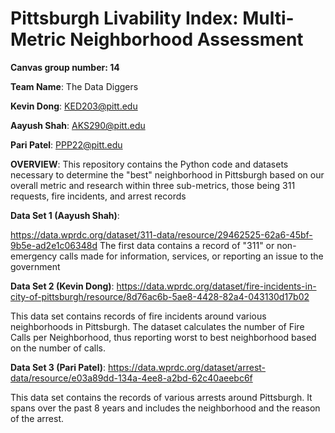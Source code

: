 # Pittsburgh Livability Index: Multi-Metric Neighborhood Assessment

**Canvas group number: 14**

**Team Name**: The Data Diggers

**Kevin Dong**: KED203@pitt.edu

**Aayush Shah**: AKS290@pitt.edu

**Pari Patel**: PPP22@pitt.edu

**OVERVIEW**: This repository contains the Python code and datasets necessary to determine the "best" neighborhood in Pittsburgh based on our overall metric and research within three sub-metrics, those being 311 requests, fire incidents, and arrest records

**Data Set 1 (Aayush Shah)**: 

https://data.wprdc.org/dataset/311-data/resource/29462525-62a6-45bf-9b5e-ad2e1c06348d
The first data contains a record of "311" or non-emergency calls made for information, services, or reporting an issue to the government


**Data Set 2 (Kevin Dong)**: https://data.wprdc.org/dataset/fire-incidents-in-city-of-pittsburgh/resource/8d76ac6b-5ae8-4428-82a4-043130d17b02

This data set contains records of fire incidents around various neighborhoods in Pittsburgh. The dataset calculates the number of Fire Calls per Neighborhood, thus reporting worst to best neighborhood based on the number of calls. 


**Data Set 3 (Pari Patel)**: https://data.wprdc.org/dataset/arrest-data/resource/e03a89dd-134a-4ee8-a2bd-62c40aeebc6f

This data set contains the records of various arrests around Pittsburgh. It spans over the past 8 years and includes the neighborhood and the reason of the arrest. 
